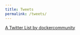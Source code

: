 ```yaml
---
title: Tweets
permalink: /tweets/
---
```


<a class="twitter-timeline" data-dnt="true" data-theme="light" href="https://twitter.com/dockercommunity/lists/docker-community-leaders-16220?ref_src=twsrc%5Etfw">A Twitter List by dockercommunity</a> <script async src="https://platform.twitter.com/widgets.js" charset="utf-8"></script>



